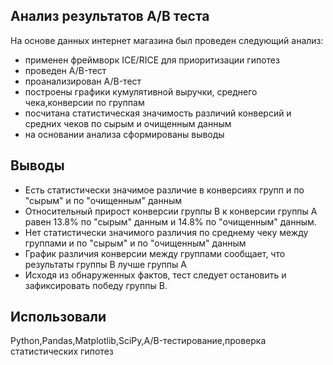 ## Анализ результатов А/В теста

На основе данных интернет магазина был проведен следующий анализ:
- применен фреймворк ICE/RICE для приоритизации гипотез
- проведен A/B-тест
- проанализирован A/B-тест
- построены графики кумулятивной выручки, среднего чека,конверсии по группам
- посчитана статистическая значимость различий конверсий и средних чеков по сырым и очищенным данным
- на основании анализа сформированы выводы
## Выводы
- Есть статистически значимое различие в конверсиях групп и по "сырым" и по "очищенным" данным
- Относительный прирост конверсии группы B к конверсии группы А равен 13.8% по "сырым" данным и 14.8% по "очищенным" данным.
- Нет статистически значимого различия по среднему чеку между группами и по "сырым" и по "очищенным" данным
- График различия конверсии между группами сообщает, что результаты группы B лучше группы A
- Исходя из обнаруженных фактов, тест следует остановить и зафиксировать победу группы В.
## Использовали

Python,Pandas,Matplotlib,SciPy,A/B-тестирование,проверка статистических гипотез
